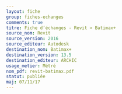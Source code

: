 ```yaml
---
layout: fiche
group: fiches-echanges
comments: true
titre: Fiche d’échanges - Revit > Batimax+
source_nom: Revit
source_version: 2016
source_editeur: Autodesk
destination_nom: Batimax+
destination_version: 13.5
destination_editeur: ARCHIC
usage_metier: Métré
nom_pdf: revit-batimax.pdf
statut: publiée  
maj: 07/11/17
---
```

